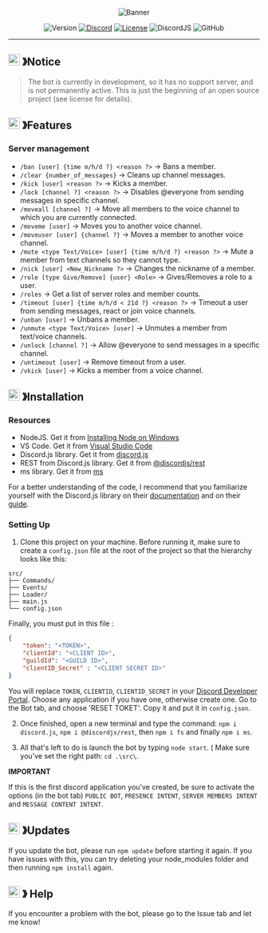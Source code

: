 <p align="center">
    <img src="https://miro.medium.com/v2/resize:fit:1400/1*7P8znG0tW7qmpOpZmSxj7w.png" alt="Banner"/>
</p>

<p align="center">
    <img src="https://img.shields.io/badge/Stable_Version-v1.1.4-2490D7.svg?style=for-the-badge" alt="Version"/>
    <a href="https://discord.com"><img src="https://img.shields.io/badge/Discord_Server-ADD-7289DA.svg?style=for-the-badge" alt="Discord"/></a>
    <a href=""><img src="https://img.shields.io/badge/LICENSE-GPL_2.0-43B02A.svg?style=for-the-badge" alt="License"/></a>
    <img src="https://img.shields.io/badge/npm-v14.18.0-43B02A.svg?style=for-the-badge" alt="DiscordJS"/>
    <img src="https://img.shields.io/github/last-commit/MrZarkin/DiscordBot_V14?color=yellow&style=for-the-badge&logo=github" alt="GitHub"/>
    
</p>

---

## <img src="https://img.icons8.com/?size=100&id=85604&format=png&color=ff8000" width="23"> 》Notice

>The bot is currently in development, so it has no support server, and is not permanently active. This is just the beginning of an open source project (see license for details).

## <img src="https://img.icons8.com/?size=100&id=83240&format=png&color=000000" width="23"> 》Features

### Server management

* `/ban [user] {time m/h/d ?} <reason ?>` -> Bans a member.
* `/clear {number_of_messages}` -> Cleans up channel messages.
* `/kick [user] <reason ?>` -> Kicks a member.
* `/lock [channel ?] <reason ?>` -> Disables @everyone from sending messages in specific channel.
* `/moveall [channel ?]` -> Move all members to the voice channel to which you are currently connected.
* `/moveme [user]` -> Moves you to another voice channel.
* `/moveuser [user] {channel ?}` -> Moves a member to another voice channel.
* `/mute <type Text/Voice> [user] {time m/h/d ?} <reason ?>` -> Mute a member from text channels so they cannot type.
* `/nick [user] <New_Nickname ?>` -> Changes the nickname of a member.
* `/role [type Give/Remove] {user} <Role>` -> Gives/Removes a role to a user.
* `/roles` -> Get a list of server roles and member counts.
* `/timeout [user] {time m/h/d < 21d ?} <reason ?>` -> Timeout a user from sending messages, react or join voice channels.
* `/unban [user]` -> Unbans a member.
* `/unmute <type Text/Voice> [user]` -> Unmutes a member from text/voice channels.
* `/unlock [channel ?]` -> Allow @everyone to send messages in a specific channel.
* `/untimeout [user]` -> Remove timeout from a user.
* `/vkick [user]` -> Kicks a member from a voice channel.


## <img src="https://img.icons8.com/?size=100&id=21866&format=png&color=006400" width="23"> 》Installation

### Resources

- NodeJS. Get it from [Installing Node on Windows](https://nodejs.org/en)
- VS Code. Get it from [Visual Studio Code](https://code.visualstudio.com)
- Discord.js library. Get it from [discord.js](https://www.npmjs.com/package/discord.js)
- REST from Discord.js library. Get it from [@discordjs/rest](https://www.npmjs.com/package/@discordjs/rest)
- ms library. Get it from [ms](https://www.npmjs.com/package/ms)

For a better understanding of the code, I recommend that you familiarize yourself with the Discord.js library on their [documentation](https://discord.js.org) and on their [guide](https://discordjs.guide/).


### Setting Up

1. Clone this project on your machine. Before running it, make sure to create a `config.json` file at the root of the project so that the hierarchy looks like this:
```
src/
├── Commands/
├── Events/
├── Loader/
├── main.js
└── config.json
```
Finally, you must put in this file :
```JSON
{
    "token": "<TOKEN>",
    "clientId": "<CLIENT ID>",
    "guildId": "<GUILD ID>",
    "clientID_Secret" : "<CLIENT SECRET ID>"
}
```
You will replace `TOKEN`, `CLIENTID`, `CLIENTID_SECRET` in your [Discord Developer Portal](https://discord.com/developers/applications). Choose any application if you have one, otherwise create one. Go to the Bot tab, and choose 'RESET TOKET'. Copy it and put it in `config.json`.

2. Once finished, open a new terminal and type the command: `npm i discord.js`, `npm i @discordjs/rest`, then `npm i fs` and finally `npm i ms`.

3. All that's left to do is launch the bot by typing `node start`. ( Make sure you've set the right path: `cd .\src\`.
 
**IMPORTANT**

If this is the first discord application you've created, be sure to activate the options (in the bot tab) `PUBLIC BOT`, `PRESENCE INTENT`, `SERVER MEMBERS INTENT` and `MESSAGE CONTENT INTENT`.

## <img src="https://img.icons8.com/?size=100&id=35635&format=png&color=000000" width="23"> 》Updates

If you update the bot, please run `npm update` before starting it again. If you have issues with this, you can try deleting your node_modules folder and then running `npm install` again.

## <img src="https://img.icons8.com/?size=100&id=83244&format=png&color=000000" width="23"> 》 Help

If you encounter a problem with the bot, please go to the Issue tab and let me know!